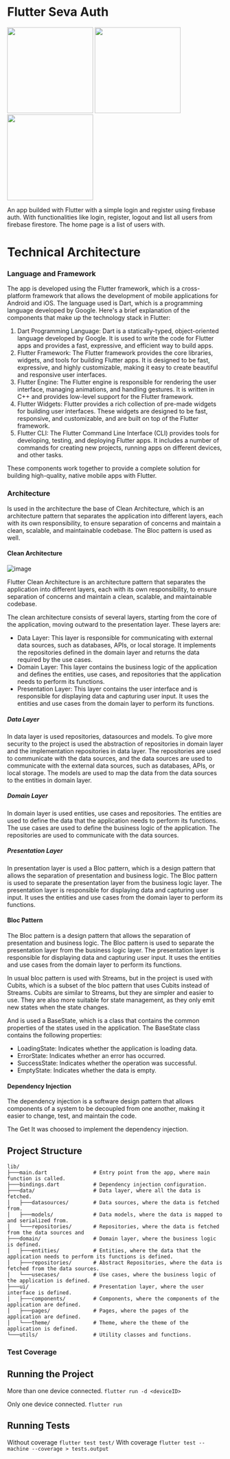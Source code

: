 # Flutter Seva Auth

<img src="assets/doc/login.png"  width="200">
<img src="assets/doc/register.png"  width="200">
<img src="assets/doc/home.png"  width="200">


An app builded with Flutter with a simple login and register using firebase auth. With functionalities like login, register, logout and list all users from firebase firestore. The home page is a list of users with.

# Technical Architecture

### Language and Framework

The app is developed using the Flutter framework, which is a cross-platform framework that allows the development of mobile applications for Android and iOS. The language used is Dart, which is a programming language developed by Google.
Here's a brief explanation of the components that make up the technology stack in Flutter:

1. Dart Programming Language: Dart is a statically-typed, object-oriented language developed by Google. It is used to write the code for Flutter apps and provides a fast, expressive, and efficient way to build apps.
2. Flutter Framework: The Flutter framework provides the core libraries, widgets, and tools for building Flutter apps. It is designed to be fast, expressive, and highly customizable, making it easy to create beautiful and responsive user interfaces.
3. Flutter Engine: The Flutter engine is responsible for rendering the user interface, managing animations, and handling gestures. It is written in C++ and provides low-level support for the Flutter framework.
4. Flutter Widgets: Flutter provides a rich collection of pre-made widgets for building user interfaces. These widgets are designed to be fast, responsive, and customizable, and are built on top of the Flutter framework.
5. Flutter CLI: The Flutter Command Line Interface (CLI) provides tools for developing, testing, and deploying Flutter apps. It includes a number of commands for creating new projects, running apps on different devices, and other tasks.

These components work together to provide a complete solution for building high-quality, native mobile apps with Flutter.

### Architecture
 
Is used in the architecture the base of Clean Architecture, which is an architecture pattern that separates the application into different layers, each with its own responsibility, to ensure separation of concerns and maintain a clean, scalable, and maintainable codebase. The Bloc pattern is used as well. 

#### Clean Architecture

![image](https://miro.medium.com/max/720/0*zUtZYiJ1bDTugOYY)

Flutter Clean Architecture is an architecture pattern that separates the application into different layers, each with its own responsibility, to ensure separation of concerns and maintain a clean, scalable, and maintainable codebase.

The clean architecture consists of several layers, starting from the core of the application, moving outward to the presentation layer. These layers are:

- Data Layer: This layer is responsible for communicating with external data sources, such as databases, APIs, or local storage. It implements the repositories defined in the domain layer and returns the data required by the use cases.
- Domain Layer: This layer contains the business logic of the application and defines the entities, use cases, and repositories that the application needs to perform its functions.
- Presentation Layer: This layer contains the user interface and is responsible for displaying data and capturing user input. It uses the entities and use cases from the domain layer to perform its functions.

##### Data Layer

In data layer is used repositories, datasources and models. To give more security to the project is used the abstraction of repositories in domain layer and the implementation repositories in data layer. The repositories are used to communicate with the data sources, and the data sources are used to communicate with the external data sources, such as databases, APIs, or local storage. The models are used to map the data from the data sources to the entities in domain layer.

##### Domain Layer

In domain layer is used entities, use cases and repositories. The entities are used to define the data that the application needs to perform its functions. The use cases are used to define the business logic of the application. The repositories are used to communicate with the data sources.

##### Presentation Layer

In presentation layer is used a Bloc pattern, which is a design pattern that allows the separation of presentation and business logic. The Bloc pattern is used to separate the presentation layer from the business logic layer. The presentation layer is responsible for displaying data and capturing user input. It uses the entities and use cases from the domain layer to perform its functions.

#### Bloc Pattern

The Bloc pattern is a design pattern that allows the separation of presentation and business logic. The Bloc pattern is used to separate the presentation layer from the business logic layer. The presentation layer is responsible for displaying data and capturing user input. It uses the entities and use cases from the domain layer to perform its functions.

In usual bloc pattern is used with Streams, but in the project is used with Cubits, which is a subset of the bloc pattern that uses Cubits instead of Streams. Cubits are similar to Streams, but they are simpler and easier to use. They are also more suitable for state management, as they only emit new states when the state changes.

And is used a BaseState, which is a class that contains the common properties of the states used in the application. The BaseState class contains the following properties:
- LoadingState: Indicates whether the application is loading data.
- ErrorState: Indicates whether an error has occurred.
- SuccessState: Indicates whether the operation was successful.
- EmptyState: Indicates whether the data is empty.

#### Dependency Injection

The dependency injection is a software design pattern that allows components of a system to be decoupled from one another, making it easier to change, test, and maintain the code.

The Get It was choosed to implement the dependency injection.


## Project Structure

```         
lib/
├───main.dart               # Entry point from the app, where main function is called.
├───bindings.dart           # Dependency injection configuration.
├───data/                   # Data layer, where all the data is fetched.
│   ├───datasources/        # Data sources, where the data is fetched from.
│   ├───models/             # Data models, where the data is mapped to and serialized from.
│   └───repositories/       # Repositories, where the data is fetched from the data sources and 
├───domain/                 # Domain layer, where the business logic is defined.
│   ├───entities/           # Entities, where the data that the application needs to perform its functions is defined.
│   ├───repositories/       # Abstract Repositories, where the data is fetched from the data sources.
│   └───usecases/           # Use cases, where the business logic of the application is defined.
├───ui/                     # Presentation layer, where the user interface is defined.
│   ├───components/         # Components, where the components of the application are defined.
│   ├───pages/              # Pages, where the pages of the application are defined.
│   └───theme/              # Theme, where the theme of the application is defined.
└───utils/                  # Utility classes and functions.

```

### Test Coverage



## Running the Project

More than one device connected.
``flutter run -d <deviceID>``

Only one device connected.
```flutter run ```

## Running Tests

Without coverage
```flutter test test/```
With coverage
```flutter test --machine --coverage > tests.output```
